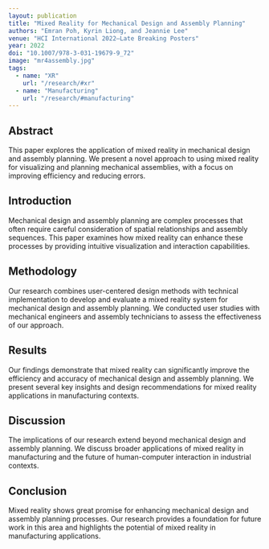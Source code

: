 ```yaml
---
layout: publication
title: "Mixed Reality for Mechanical Design and Assembly Planning"
authors: "Emran Poh, Kyrin Liong, and Jeannie Lee"
venue: "HCI International 2022–Late Breaking Posters"
year: 2022
doi: "10.1007/978-3-031-19679-9_72"
image: "mr4assembly.jpg"
tags:
  - name: "XR"
    url: "/research/#xr"
  - name: "Manufacturing"
    url: "/research/#manufacturing"
---
```


## Abstract

This paper explores the application of mixed reality in mechanical design and assembly planning. We present a novel approach to using mixed reality for visualizing and planning mechanical assemblies, with a focus on improving efficiency and reducing errors.

## Introduction

Mechanical design and assembly planning are complex processes that often require careful consideration of spatial relationships and assembly sequences. This paper examines how mixed reality can enhance these processes by providing intuitive visualization and interaction capabilities.

## Methodology

Our research combines user-centered design methods with technical implementation to develop and evaluate a mixed reality system for mechanical design and assembly planning. We conducted user studies with mechanical engineers and assembly technicians to assess the effectiveness of our approach.

## Results

Our findings demonstrate that mixed reality can significantly improve the efficiency and accuracy of mechanical design and assembly planning. We present several key insights and design recommendations for mixed reality applications in manufacturing contexts.

## Discussion

The implications of our research extend beyond mechanical design and assembly planning. We discuss broader applications of mixed reality in manufacturing and the future of human-computer interaction in industrial contexts.

## Conclusion

Mixed reality shows great promise for enhancing mechanical design and assembly planning processes. Our research provides a foundation for future work in this area and highlights the potential of mixed reality in manufacturing applications. 